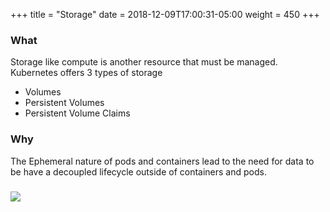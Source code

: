 +++
title = "Storage"
date = 2018-12-09T17:00:31-05:00
weight = 450
+++

### What

Storage like compute is another resource that must be managed. Kubernetes offers 3 types of storage 

* Volumes
* Persistent Volumes
* Persistent Volume Claims

### Why

The Ephemeral nature of pods and containers lead to the need for data to be have a decoupled lifecycle outside of
containers and pods.

### ![](/docker-k8s-presentation/images/kubernetes/pv.png) 
